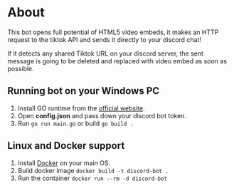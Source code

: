 # About 
This bot opens full potential of HTML5 video embeds, it makes an HTTP request to the tiktok API and sends it directly to your discord chat!

If it detects any shared Tiktok URL on your discord server, the sent message is going to be deleted and replaced with video embed as soon as possible.

## Running bot on your Windows PC
1. Install GO runtime from the [official website](https://go.dev/).
2. Open **config.json** and pass down your discord bot token.
3. Run `go run main.go` or build `go build .`

## Linux and Docker support
1. Install [Docker](https://www.docker.com/) on your main OS.
2. Build docker image `docker build -t discord-bot .`
3. Run the container `docker run --rm -d discord-bot`